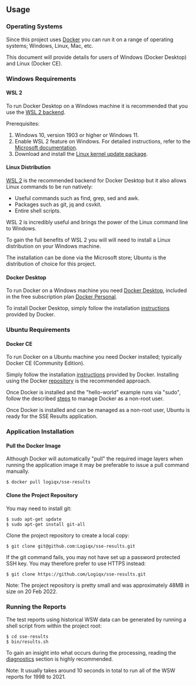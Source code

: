 ## Usage

### Operating Systems

Since this project uses [Docker](https://www.docker.com/) you can run it on a range of operating systems; Windows, Linux, Mac, etc.

This document will provide details for users of Windows (Docker Desktop) and Linux (Docker CE).



### Windows Requirements

#### WSL 2

To run Docker Desktop on a Windows machine it is recommended that you use the [WSL 2 backend](https://docs.docker.com/desktop/windows/wsl/).

Prerequisites:

1. Windows 10, version 1903 or higher or Windows 11.
2. Enable WSL 2 feature on Windows. For detailed instructions, refer to the [Microsoft documentation](https://docs.microsoft.com/en-us/windows/wsl/install-win10).
3. Download and install the [Linux kernel update package](https://docs.microsoft.com/windows/wsl/wsl2-kernel).



#### Linux Distribution

[WSL 2](https://en.wikipedia.org/wiki/Windows_Subsystem_for_Linux) is the recommended backend for Docker Desktop but it also allows Linux commands to be run natively:

- Useful commands such as find, grep, sed and awk.
- Packages such as git, jq and csvkit.
- Entire shell scripts.

WSL 2 is incredibly useful and brings the power of the Linux command line to Windows.

To gain the full benefits of WSL 2 you will will need to install a Linux distribution on your Windows machine.

The installation can be done via the Microsoft store; Ubuntu is the distribution of choice for this project.



#### Docker Desktop

To run Docker on a Windows machine you need [Docker Desktop](https://www.docker.com/products/docker-desktop), included in the free subscription plan [Docker Personal](https://www.docker.com/products/personal).

To install Docker Desktop, simply follow the installation [instructions](https://docs.docker.com/desktop/windows/install/) provided by Docker.



### Ubuntu Requirements

#### Docker CE

To run Docker on a Ubuntu machine you need Docker installed; typically Docker CE (Community Edition).

Simply follow the installation [instructions](https://docs.docker.com/engine/install/ubuntu/) provided by Docker. Installing using the Docker [repository](https://docs.docker.com/engine/install/ubuntu/#install-using-the-repository) is the recommended approach.

Once Docker is installed and the "hello-world" example runs via "sudo", follow the described [steps](https://docs.docker.com/engine/install/linux-postinstall/) to manage Docker as a non-root user.

Once Docker is installed and can be managed as a non-root user, Ubuntu is ready for the SSE Results application.



### Application Installation

#### Pull the Docker Image

Although Docker will automatically "pull" the required image layers when running the application image it may be preferable to issue a pull command manually.

```shell
$ docker pull logiqx/sse-results
```



#### Clone the Project Repository

You may need to install git:

```shell
$ sudo apt-get update
$ sudo apt-get install git-all
```

Clone the project repository to create a local copy:

```shell
$ git clone git@github.com:Logiqx/sse-results.git
```

If the git command fails, you may not have set up a password protected SSH key. You may therefore prefer to use HTTPS instead:

```shell
$ git clone https://github.com/Logiqx/sse-results.git
```

Note: The project repository is pretty small and was approximately 48MB in size on 20 Feb 2022.



### Running the Reports

The test reports using historical WSW data can be generated by running a shell script from within the project root:

```shell
$ cd sse-results
$ bin/results.sh
```

To gain an insight into what occurs during the processing, reading the [diagnostics](diagnostics.md) section is highly recommended.

Note: It usually takes around 10 seconds in total to run all of the WSW reports for 1998 to 2021.
